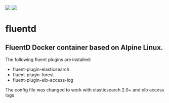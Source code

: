 [![](https://images.microbadger.com/badges/image/rocklviv/fluentd.svg)](https://microbadger.com/images/rocklviv/fluentd "Get your own image badge on microbadger.com") [![](https://images.microbadger.com/badges/version/rocklviv/fluentd.svg)](https://microbadger.com/images/rocklviv/fluentd "Get your own version badge on microbadger.com")
# fluentd
FluentD Docker container based on Alpine Linux.
----------------------------------------------
The following fluent plugins are installed:
- fluent-plugin-elasticsearch
- fluent-plugin-forest
- fluent-plugin-elb-access-log

The config file was changed to work with elasticsearch 2.0+ and elb access logs

